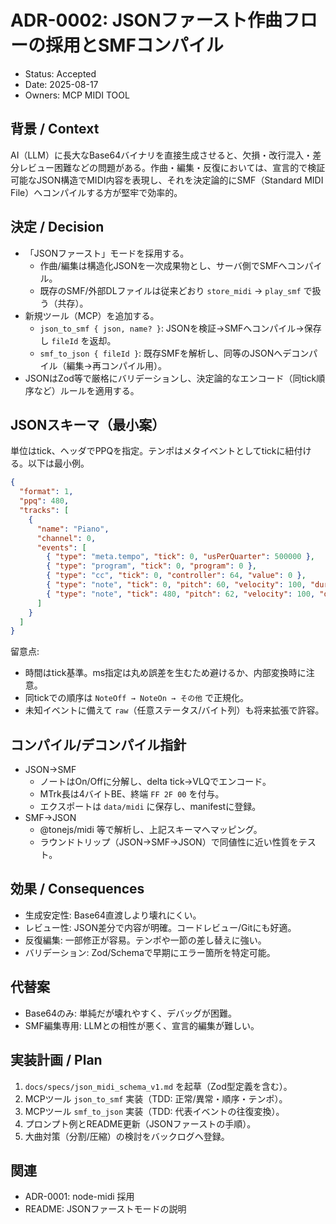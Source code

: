 # ADR-0002: JSONファースト作曲フローの採用とSMFコンパイル

- Status: Accepted
- Date: 2025-08-17
- Owners: MCP MIDI TOOL

## 背景 / Context
AI（LLM）に長大なBase64バイナリを直接生成させると、欠損・改行混入・差分レビュー困難などの問題がある。作曲・編集・反復においては、宣言的で検証可能なJSON構造でMIDI内容を表現し、それを決定論的にSMF（Standard MIDI File）へコンパイルする方が堅牢で効率的。

## 決定 / Decision
- 「JSONファースト」モードを採用する。
  - 作曲/編集は構造化JSONを一次成果物とし、サーバ側でSMFへコンパイル。
  - 既存のSMF/外部DLファイルは従来どおり `store_midi` → `play_smf` で扱う（共存）。
- 新規ツール（MCP）を追加する。
  - `json_to_smf { json, name? }`: JSONを検証→SMFへコンパイル→保存し `fileId` を返却。
  - `smf_to_json { fileId }`: 既存SMFを解析し、同等のJSONへデコンパイル（編集→再コンパイル用）。
- JSONはZod等で厳格にバリデーションし、決定論的なエンコード（同tick順序など）ルールを適用する。

## JSONスキーマ（最小案）
単位はtick、ヘッダでPPQを指定。テンポはメタイベントとしてtickに紐付ける。以下は最小例。

```json
{
  "format": 1,
  "ppq": 480,
  "tracks": [
    {
      "name": "Piano",
      "channel": 0,
      "events": [
        { "type": "meta.tempo", "tick": 0, "usPerQuarter": 500000 },
        { "type": "program", "tick": 0, "program": 0 },
        { "type": "cc", "tick": 0, "controller": 64, "value": 0 },
        { "type": "note", "tick": 0, "pitch": 60, "velocity": 100, "duration": 480 },
        { "type": "note", "tick": 480, "pitch": 62, "velocity": 100, "duration": 480 }
      ]
    }
  ]
}
```

留意点:
- 時間はtick基準。ms指定は丸め誤差を生むため避けるか、内部変換時に注意。
- 同tickでの順序は `NoteOff → NoteOn → その他` で正規化。
- 未知イベントに備えて `raw`（任意ステータス/バイト列）も将来拡張で許容。

## コンパイル/デコンパイル指針
- JSON→SMF
  - ノートはOn/Offに分解し、delta tick→VLQでエンコード。
  - MTrk長は4バイトBE、終端 `FF 2F 00` を付与。
  - エクスポートは `data/midi` に保存し、manifestに登録。
- SMF→JSON
  - @tonejs/midi 等で解析し、上記スキーマへマッピング。
  - ラウンドトリップ（JSON→SMF→JSON）で同値性に近い性質をテスト。

## 効果 / Consequences
- 生成安定性: Base64直渡しより壊れにくい。
- レビュー性: JSON差分で内容が明確。コードレビュー/Gitにも好適。
- 反復編集: 一部修正が容易。テンポや一節の差し替えに強い。
- バリデーション: Zod/Schemaで早期にエラー箇所を特定可能。

## 代替案
- Base64のみ: 単純だが壊れやすく、デバッグが困難。
- SMF編集専用: LLMとの相性が悪く、宣言的編集が難しい。

## 実装計画 / Plan
1) `docs/specs/json_midi_schema_v1.md` を起草（Zod型定義を含む）。
2) MCPツール `json_to_smf` 実装（TDD: 正常/異常・順序・テンポ）。
3) MCPツール `smf_to_json` 実装（TDD: 代表イベントの往復変換）。
4) プロンプト例とREADME更新（JSONファーストの手順）。
5) 大曲対策（分割/圧縮）の検討をバックログへ登録。

## 関連
- ADR-0001: node-midi 採用
- README: JSONファーストモードの説明
